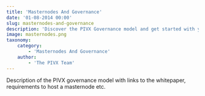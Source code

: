 ```yaml
---
title: 'Masternodes And Governance'
date: '01-08-2014 00:00'
slug: masternodes-and-governance
description: 'Discover the PIVX Governance model and get started with your Masternode'
image: masternodes.png
taxonomy:
    category:
        - 'Masternodes And Governance'
    author:
        - 'The PIVX Team'
---
```


Description of the PIVX governance model with links to the whitepaper, requirements to host a masternode etc.